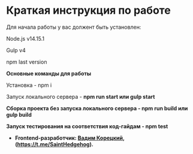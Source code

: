 # Краткая инструкция по работе 

Для начала работы у вас должент быть установлен:

Node.js v14.15.1

Gulp v4

npm last version

**Основные команды для работы**

Установка - npm i

Запуск локального сервера - <strong>npm run start<strong> или <strong>gulp start<strong>

Сборка проекта без запуска локального сервера - <strong>npm run build<strong> или <strong>gulp build<strong>

Запуск тестирования на соответствия код-гайдам - npm test

* Frontend-разработчик: [Вадим Корецкий](https://htmlacademy.ru/profile/id25328), (https://t.me/SaintHedgehog).
